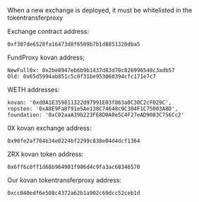 When a new exchange is deployed, it must be whitelisted in the tokentransferproxy

Exchange contract address:  

    0xf307de6528fa16473d8f6509b7b1d8851320dba5
    
FundProxy kovan address;

    NewFull0x: 0x2be8947eb6b9b1437d83d70c826996540c3adb57
    Old: 0x65d5994ab851c5c0f31be953060394cfc171e7c7

WETH addresses:

    kovan: '0xd0A1E359811322d97991E03f863a0C30C2cF029C',
    ropsten: '0xA8E9Fa8f91e5Ae138C74648c9C304F1C75003A8D',
    foundation: '0xC02aaA39b223FE8D0A0e5C4F27eAD9083C756Cc2'
    
0X kovan exchange address:

    0x90fe2af704b34e0224bf2299c838e04d4dcf1364
    
ZRX kovan token address:

    0x6ff6c0ff1d68b964901f986d4c9fa3ac68346570
    
Our kovan tokentransferproxy address:

    0xcc040edf6e508c4372a62b1a902c69dcc52ceb1d
